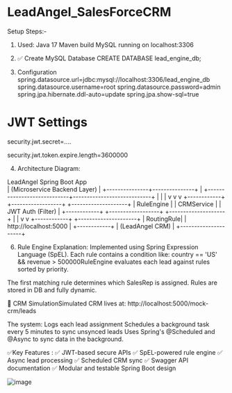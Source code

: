# LeadAngel_SalesForceCRM
Setup Steps:- 
1. Used: 
Java 17
Maven build
MySQL running on localhost:3306
2. ✅ Create MySQL Database
CREATE DATABASE lead_engine_db;

3. Configuration
spring.datasource.url=jdbc:mysql://localhost:3306/lead_engine_db
spring.datasource.username=root
spring.datasource.password=admin
spring.jpa.hibernate.ddl-auto=update
spring.jpa.show-sql=true

# JWT Settings
security.jwt.secret=....

security.jwt.token.expire.length=3600000

4. Architecture Diagram:

LeadAngel Spring Boot App    
                  |  (Microservice Backend Layer)  |
                  +---------------+---------------+
                                  |
     +----------------------------+----------------------------+
     |                            |                            |
     v                            v                            v
+------------+         +------------------+         +--------------------+
| RuleEngine |         |   CRMService     |         | JWT Auth (Filter)  |
+------------+         +------------------+         +--------------------+
     |                          |
     v                          v
+------------+         +---------------------+
| RoutingRule|         |  http://localhost:5000 |
+------------+         |   (LeadAngel CRM)     |
                       +---------------------+

6. Rule Engine Explanation:
Implemented using Spring Expression Language (SpEL).
Each rule contains a condition like:
country == 'US' && revenue > 500000RuleEngine evaluates each lead against rules sorted by priority.

The first matching rule determines which SalesRep is assigned.
Rules are stored in DB and fully dynamic.

🔁 CRM SimulationSimulated CRM lives at: http://localhost:5000/mock-crm/leads

The system:
Logs each lead assignment
Schedules a background task every 5 minutes to sync unsynced leads
Uses Spring's @Scheduled and @Async to sync data in the background.

✅Key Features :
✅ JWT-based secure APIs
✅ SpEL-powered rule engine
✅ Async lead processing
✅ Scheduled CRM sync
✅ Swagger API documentation
✅ Modular and testable Spring Boot design


![image](https://github.com/user-attachments/assets/a079a0bd-6df2-4d3f-8189-5b20b36b9a26)

